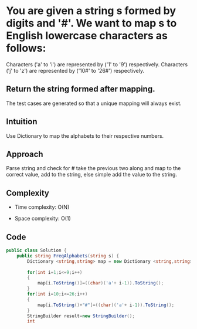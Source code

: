 # You are given a string s formed by digits and '#'. We want to map s to English lowercase characters as follows:

Characters ('a' to 'i') are represented by ('1' to '9') respectively.
Characters ('j' to 'z') are represented by ('10#' to '26#') respectively.
## Return the string formed after mapping.

The test cases are generated so that a unique mapping will always exist.

## Intuition
Use Dictionary to map the alphabets to their respective numbers.

## Approach 
Parse string and check for # take the previous two along and map to the correct value, add to the string, else simple add the value to the string.

## Complexity
- Time complexity:
O(N)

- Space complexity:
O(1)

## Code
```csharp []
public class Solution {
    public string FreqAlphabets(string s) {
        Dictionary <string,string> map = new Dictionary <string,string>();
        
        for(int i=1;i<=9;i++)
        {
            map[i.ToString()]=((char)('a'+ i-1)).ToString();
        }
        for(int i=10;i<=26;i++)
        {
            map[i.ToString()+"#"]=((char)('a'+ i-1)).ToString();
        }
        StringBuilder result=new StringBuilder();
        int
